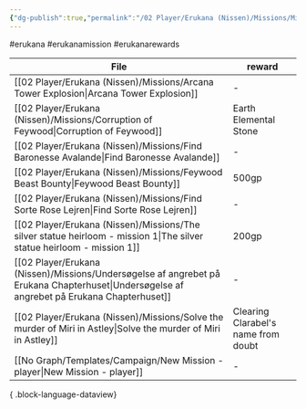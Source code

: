 ```yaml
---
{"dg-publish":true,"permalink":"/02 Player/Erukana (Nissen)/Missions/Mission rewards/"}
---
```


#erukana #erukanamission #erukanarewards 

| File                                                                                                                                          | reward                              |
| --------------------------------------------------------------------------------------------------------------------------------------------- | ----------------------------------- |
| [[02 Player/Erukana (Nissen)/Missions/Arcana Tower Explosion\|Arcana Tower Explosion]]                                                     | \-                                  |
| [[02 Player/Erukana (Nissen)/Missions/Corruption of Feywood\|Corruption of Feywood]]                                                       | Earth Elemental Stone               |
| [[02 Player/Erukana (Nissen)/Missions/Find Baronesse Avalande\|Find Baronesse Avalande]]                                                   | \-                                  |
| [[02 Player/Erukana (Nissen)/Missions/Feywood Beast Bounty\|Feywood Beast Bounty]]                                                         | 500gp                               |
| [[02 Player/Erukana (Nissen)/Missions/Find Sorte Rose Lejren\|Find Sorte Rose Lejren]]                                                     | \-                                  |
| [[02 Player/Erukana (Nissen)/Missions/The silver statue heirloom - mission 1\|The silver statue heirloom - mission 1]]                     | 200gp                               |
| [[02 Player/Erukana (Nissen)/Missions/Undersøgelse af angrebet på Erukana Chapterhuset\|Undersøgelse af angrebet på Erukana Chapterhuset]] | \-                                  |
| [[02 Player/Erukana (Nissen)/Missions/Solve the murder of Miri in Astley\|Solve the murder of Miri in Astley]]                             | Clearing Clarabel's name from doubt |
| [[No Graph/Templates/Campaign/New Mission - player\|New Mission - player]]                                                                 | \-                                  |

{ .block-language-dataview}
